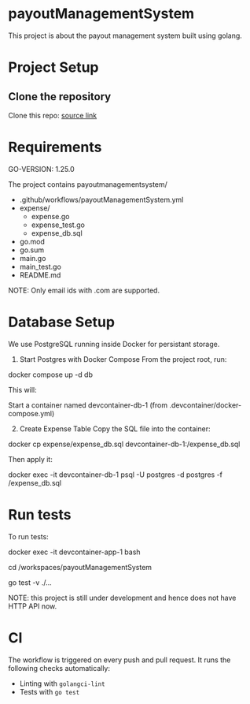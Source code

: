 # payoutManagementSystem

This project is about the payout management system built using golang.

# Project Setup

## Clone the repository

Clone this repo: <a href = "https://github.com/Swarathmica-infraspec/payoutManagementSystem"> source link  </a>

# Requirements

GO-VERSION: 1.25.0

The project contains payoutmanagementsystem/ <br>
- .github/workflows/payoutManagementSystem.yml <br>
- expense/
  - expense.go <br>
  - expense_test.go <br>
  - expense_db.sql <br>
- go.mod <br>
- go.sum <br>
- main.go <br>
- main_test.go <br>
- README.md <br>

NOTE: Only email ids with .com are supported.

# Database Setup
We use PostgreSQL running inside Docker for persistant storage.

1. Start Postgres with Docker Compose
From the project root, run:

docker compose up -d db

This will:

Start a container named devcontainer-db-1 (from .devcontainer/docker-compose.yml)

2. Create Expense Table
Copy the SQL file into the container:

docker cp expense/expense_db.sql devcontainer-db-1:/expense_db.sql

Then apply it:

docker exec -it devcontainer-db-1 psql -U postgres -d postgres -f /expense_db.sql

# Run tests
To run tests:

docker exec -it devcontainer-app-1 bash

cd /workspaces/payoutManagementSystem

go test -v ./...


NOTE: this project is still under development and hence does not have HTTP API now.

# CI

The workflow is triggered on every push and pull request.
It runs the following checks automatically:
- Linting with `golangci-lint`
- Tests with `go test`
